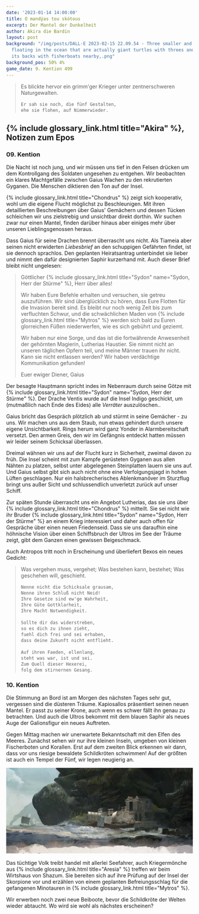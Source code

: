 ```yaml
---
date: '2023-01-14 14:00:00'
title: O mandýas tou skótous
excerpt: Der Mantel der Dunkelheit
author: Akira die Bardin
layout: post
background: "/img/posts/DALL·E 2023-02-15 22.09.54 - Three smaller and one large islands
  floating in the ocean that are actually giant turtles with threes and cities on
  its backs with fisherboats nearby,.png"
background_pos: 50% 4%
game_date: 9. Kention 499
---
```


<div class="rhyme">
  <blockquote>
    Es blickte hervor ein grimm'ger Krieger
    unter zentnerschweren Naturgewalten.

    Er sah sie noch, die fünf Gestalten,
    ehe sie flohen, auf Nimmerwieder.
  </blockquote>
</div>

## {% include glossary_link.html title="Akira" %}, Notizen zum Epos

### 09. Kention

Die Nacht ist noch jung, und wir müssen uns tief in den Felsen drücken um dem Kontrollgang des Soldaten ungesehen zu entgehen. Wir beobachten ein klares Machtgefälle zwischen Gaius Wachen zu den rekrutierten Gyganen. Die Menschen diktieren den Ton auf der Insel.

{% include glossary_link.html title="Chondrus" %} zeigt sich kooperativ, wohl um die eigene Flucht möglichst zu Beschleunigen. Mit ihren detaillierten Beschreibungen über Gaius' Gemächern und dessen Tücken schleichen wir uns zielstrebig und unsichtbar direkt dorthin. Wir suchen zwar nur einen Mantel, finden darüber hinaus aber einiges mehr über unseren Lieblingsgenossen heraus.

Dass Gaius für seine Drachen brennt überrascht uns nicht. Als Tiameia aber seinen nicht erwiderten _Liebesbrief_ an den schuppigen Gefährten findet, ist sie dennoch sprachlos. Den geplanten Heiratsantrag unterbindet sie lieber und nimmt den dafür designierten Saphir kurzerhand mit. Auch dieser Brief bleibt nicht ungelesen:

> Göttlicher {% include glossary_link.html title="Sydon" name="Sydon, Herr der Stürme" %}, Herr über alles!
> 
> Wir haben Eure Befehle erhalten und versuchen, sie getreu auszuführen. Wir sind überglücklich zu hören, dass Eure Flotten für die Invasion bereit sind. Es bleibt nur noch wenig Zeit bis zum verfluchten Schwur, und die schwächlichen Maden von {% include glossary_link.html title="Mytros" %} werden sich bald zu Euren glorreichen Füßen niederwerfen, wie es sich gebührt und geziemt.
> 
> Wir haben nur eine Sorge, und das ist die fortwährende Anwesenheit der gehörnten Magierin, Lutherias Haustier. Sie nimmt nicht an unseren täglichen Opfern teil, und meine Männer trauen ihr nicht. Kann sie nicht entlassen werden? Wir haben verdächtige Kommunikation gefunden!
> 
> Euer ewiger Diener, Gaius

Der besagte Hauptmann spricht indes im Nebenraum durch seine Götze mit {% include glossary_link.html title="Sydon" name="Sydon, Herr der Stürme" %}. Der Drache Ventis wurde auf die Insel Indigo geschickt, um (mutmaßlich nach Ende des Eides) alle _Verräter_ auszulöschen..

Gaius bricht das Gespräch plötzlich ab und stürmt in seine Gemächer - zu uns. Wir machen uns aus dem Staub, nun etwas gehindert durch unsere eigene Unsichtbarkeit. Rings herum wird ganz Yonder in Alarmbereitschaft versetzt. Den armen Greis, den wir im Gefängnis entdeckt hatten müssen wir leider seinem Schicksal überlassen.

Dreimal wähnen wir uns auf der Flucht kurz in Sicherheit, zweimal davon zu früh. Die Insel scheint mit zum Kampfe gerüsteten Gyganen aus allen Nähten zu platzen, selbst unter abgelegenen Steinplatten lauern sie uns auf. Und Gaius selbst gibt sich auch nicht ohne eine Verfolgungsjagd in hohen Lüften geschlagen. Nur ein halsbrecherisches Ablenkmanöver im Sturzflug bringt uns außer Sicht und schlussendlich unverletzt zurück auf unser Schiff. 

Zur späten Stunde überrascht uns ein Angebot Lutherias, das sie uns über {% include glossary_link.html title="Chondrus" %} mitteilt. Sie sei nicht wie ihr Bruder {% include glossary_link.html title="Sydon" name="Sydon, Herr der Stürme" %} an einem Krieg interessiert und daher auch offen für Gespräche über einen neuen Friedenseid. Dass sie uns daraufhin eine höhnische Vision über einen Schiffsbruch der Ultros im See der Träume zeigt, gibt dem Ganzen einen gewissen Beigeschmack.

Auch Antropos tritt noch in Erscheinung und überliefert Bexos ein neues Gedicht:

<div class="rhyme">
  <blockquote>
    Was vergehen muss, vergehet;
    Was bestehen kann, bestehet;
    Was geschehen will, geschieht.

    Nenne nicht die Schicksale grausam,
    Nenne ihren Schluß nicht Neid!
    Ihre Gesetze sind ew'ge Wahrheit,
    Ihre Güte Gottklarheit,
    Ihre Macht Notwendigkeit.

    Sollte dir das widerstreben,
    so es dich zu ihnen zieht,
    fuehl dich frei und sei erhaben,
    dass deine Zukunft nicht entflieht.

    Auf ihren Faeden, ellenlang,
    steht was war, ist und sei.
    Zum Quell dieser Hexerei,
    folg dem stirnernen Gesang.
  </blockquote>
</div>

### 10. Kention

Die Stimmung an Bord ist am Morgen des nächsten Tages sehr gut, vergessen sind die düsteren Träume. Kapiosallos präsentiert seinen neuen Mantel. Er passt zu seiner Krone, auch wenn es schwer fällt ihn genau zu betrachten. Und auch die Ultros bekommt mit dem blauen Saphir als neues Auge der Galionsfigur ein neues Auftreten.

Gegen Mittag machen wir unerwartete Bekanntschaft mit den Elfen des Meeres. Zunächst sehen wir nur ihre kleinen Inseln, umgeben von kleinen Fischerboten und Korallen. Erst auf dem zweiten Blick erkennen wir dann, dass vor uns riesige bewaldete Schildkröten schwimmen! Auf der größten ist auch ein Tempel der Fünf, wir legen neugierig an. 

![shasum](/img/posts/schildkroeteninsel.png)

Das tüchtige Volk treibt handel mit allerlei Seefahrer, auch Kriegermönche aus {% include glossary_link.html title="Aresia" %} treffen wir beim Wirtshaus von Shazum. Sie bereiten sich auf ihre Prüfung auf der Insel der Skorpione vor und erzählen von einem geplanten Befreiungsschlag für die gefangenen Minotauren in {% include glossary_link.html title="Mytros" %}. 

Wir erwerben noch zwei neue Beiboote, bevor die Schildkröte der Welten wieder abtaucht. Wo wird sie wohl als nächstes erscheinen?
